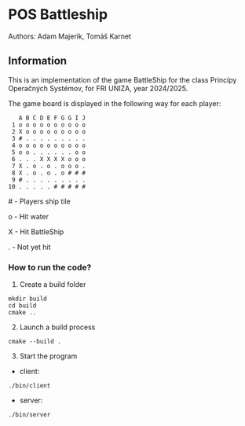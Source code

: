 # POS Battleship
Authors: Adam Majerík, Tomáš Karnet

## Information
This is an implementation of the game BattleShip for the class Princípy Operačných Systémov, for FRI UNIZA, year 2024/2025.

The game board is displayed in the following way for each player:
```
   A B C D E F G G I J
 1 o o o o o o o o o o
 2 X o o o o o o o o o
 3 # . . . . . . . . .
 4 o o o o o o o o o o
 5 o o . . . . . . o o
 6 . . . X X X X o o o
 7 X . o . o . o o o .
 8 X . o . o . o # # #
 9 # . . . . . . . . .
10 . . . . . # # # # #
```

\# - Players ship tile

o - Hit water

X - Hit BattleShip

. - Not yet hit



### How to run the code? 

1. Create a build folder
```
mkdir build
cd build
cmake ..
```

2. Launch a build process
```
cmake --build .
```

3. Start the program 
- client:
```
./bin/client
```
- server:
```
./bin/server
```